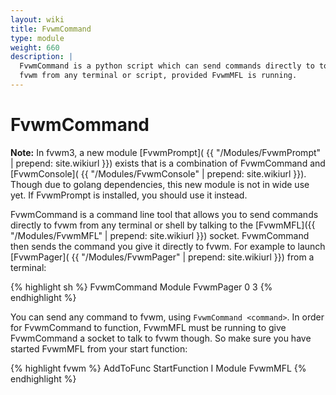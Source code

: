 ```yaml
---
layout: wiki
title: FvwmCommand
type: module
weight: 660
description: |
  FvwmCommand is a python script which can send commands directly to to
  fvwm from any terminal or script, provided FvwmMFL is running.
---
```


# FvwmCommand

**Note:** In fvwm3, a new module [FvwmPrompt](
{{ "/Modules/FvwmPrompt" | prepend: site.wikiurl }})
exists that is a combination of FvwmCommand and [FvwmConsole](
{{ "/Modules/FvwmConsole" | prepend: site.wikiurl }}).
Though due to golang dependencies, this new module is not in wide use yet.
If FvwmPrompt is installed, you should use it instead.

FvwmCommand is a command line tool that allows you to send commands
directly to fvwm from any terminal or shell by talking to the
[FvwmMFL]({{ "/Modules/FvwmMFL" | prepend: site.wikiurl }}) socket.
FvwmCommand then sends the command you give it directly to fvwm.
For example to launch [FvwmPager](
{{ "/Modules/FvwmPager" | prepend: site.wikiurl }}) from a terminal:

{% highlight sh %}
FvwmCommand Module FvwmPager 0 3
{% endhighlight %}

You can send any command to fvwm, using `FvwmCommand <command>`. In
order for FvwmCommand to function, FvwmMFL must be running to give
FvwmCommand a socket to talk to fvwm though. So make sure you have
started FvwmMFL from your start function:

{% highlight fvwm %}
AddToFunc StartFunction I Module FvwmMFL
{% endhighlight %}


